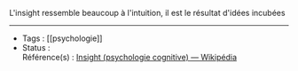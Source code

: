 L'insight ressemble beaucoup à l'intuition, il est le résultat d'idées incubées

---
- Tags : [[psychologie]]
- Status :  
 Référence(s) : [Insight (psychologie cognitive) — Wikipédia](https://fr.wikipedia.org/wiki/Insight_(psychologie_cognitive))